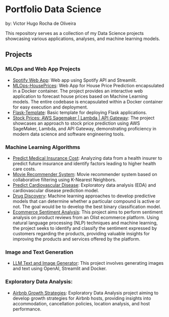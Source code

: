 # Portfolio Data Science
by: Victor Hugo Rocha de Oliveira

This repository serves as a collection of my Data Science projects showcasing various applications, analyses, and machine learning models.

## Projects

### MLOps and Web App Projects
* [Spotify Web App](https://github.com/victor-hro/spotify-web-api): Web app using Spotify API and Streamlit.
* [MLOps-HousePrices](https://github.com/victor-hro/mlops-house-prices): Web App for House Price Prediction encapsulated in a Docker container. The project provides an interactive web application to forecast house prices based on Machine Learning models. The entire codebase is encapsulated within a Docker container for easy execution and deployment.
*  [Flask-Template](https://github.com/victor-hro/mlops-deploy-flask): Basic template for deploying Flask applications.
*  [Stock Prices: AWS Sagemaker | Lambda | API Gateway](https://github.com/victor-hro/stockprices-sagemaker-lambda): The project showcases an approach to stock price prediction using AWS SageMaker, Lambda, and API Gateway, demonstrating proficiency in modern data science and software engineering tools.

### Machine Learning Algorithms
* [Predict Medical Insurance Cost](https://github.com/victor-hro/medical-insurance-prediction): Analyzing data from a health insurer to predict future insurance and identify factors leading to higher health care costs.
* [Movie Recommender System](https://github.com/victor-hro/movie-recommender): Movie recommender system based on collaborative filtering using K-Nearest Neighbors.
* [Predict Cardiovascular Disease](https://github.com/victor-hro/cardiovascular-disease-prediction): Exploratory data analysis (EDA) and cardiovascular disease prediction model.
* [Drug Discovery](https://github.com/victor-hro/drug-discovery): Machine learning approaches to develop predictive models that can determine whether a particular compound is active or not. The goal would be to develop the best binary classification model.
* [Ecommerce Sentiment Analysis](https://github.com/victor-hro/ecommerce-sentiment-analysis): This project aims to perform sentiment analysis on product reviews from an Olist ecommerce platform. Using natural language processing (NLP) techniques and machine learning, the project seeks to identify and classify the sentiment expressed by customers regarding the products, providing valuable insights for improving the products and services offered by the platform.
  
### Image and Text Generation
* [LLM Text and Image Generator](https://github.com/victor-hro/llm-text-image-generator): This project involves generating images and text using OpenAI, Streamlit and Docker.

### Exploratory Data Analysis:
* [Airbnb Growth Strategies](https://github.com/victor-hro/airbnb-growth-strategies): Exploratory Data Analysis project aiming to develop growth strategies for Airbnb hosts, providing insights into accommodation, cancellation policies, location analysis, and host performance.
